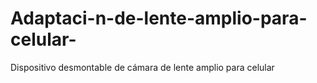 # Adaptaci-n-de-lente-amplio-para-celular-
Dispositivo desmontable de cámara de lente amplio para celular
